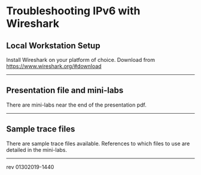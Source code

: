 # Troubleshooting IPv6 with Wireshark 

## Local Workstation Setup
Install Wireshark on your platform of choice.   Download from https://www.wireshark.org/#download

------

## Presentation file and mini-labs

There are mini-labs near the end of the presentation pdf.

------

## Sample trace files

There are sample trace files available. References to which files to use are detailed in the mini-labs.

------

rev 01302019-1440

